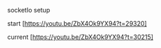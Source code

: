 socketIo setup

start
[https://youtu.be/ZbX4Ok9YX94?t=29320]

current
[https://youtu.be/ZbX4Ok9YX94?t=30215]
